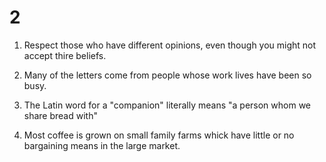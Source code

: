 # 2

1. Respect those who have different opinions, even though you might not accept thire beliefs.

2. Many of the letters come from people whose work lives have been so busy.

3. The Latin word for a "companion" literally means "a person whom we share bread with"

4. Most coffee is grown on small family farms whick have little or no bargaining means in the large market.
